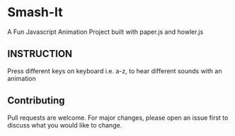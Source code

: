 # Smash-It
A Fun Javascript Animation Project built with paper.js and howler.js

## INSTRUCTION
Press different keys on keyboard i.e. a-z, to hear different sounds with an animation

## Contributing
Pull requests are welcome. For major changes, please open an issue first to discuss what you would like to change.
